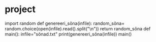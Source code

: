 # project
import random
def genereeri_sõna(infile):
    random_sõna= random.choice(open(infile).read().split("\n"))
    return random_sõna
def main():
    infile="sõnad.txt"
    print(genereeri_sõna(infile))
main()

